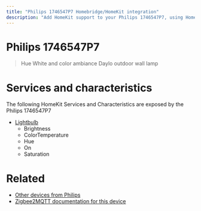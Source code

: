 ```yaml
---
title: "Philips 1746547P7 Homebridge/HomeKit integration"
description: "Add HomeKit support to your Philips 1746547P7, using Homebridge, Zigbee2MQTT and homebridge-z2m."
---
```

<!---
This file has been GENERATED using src/docgen/docgen.ts
DO NOT EDIT THIS FILE MANUALLY!
-->
# Philips 1746547P7
> Hue White and color ambiance Daylo outdoor wall lamp


# Services and characteristics
The following HomeKit Services and Characteristics are exposed by
the Philips 1746547P7

* [Lightbulb](../../light.md)
  * Brightness
  * ColorTemperature
  * Hue
  * On
  * Saturation


# Related
* [Other devices from Philips](../index.md#philips)
* [Zigbee2MQTT documentation for this device](https://www.zigbee2mqtt.io/devices/1746547P7.html)